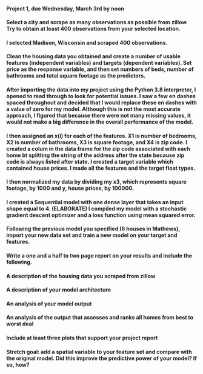 #### Project 1, due Wednesday, March 3rd by noon
#### Select a city and scrape as many observations as possible from zillow. Try to obtain at least 400 observations from your selected location.
#### I selected Madison, Wisconsin and scraped 400 observations. 
#### Clean the housing data you obtained and create a number of usable features (independent variables) and targets (dependent variables). Set price as the response variable, and then set numbers of beds, number of bathrooms and total square footage as the predictors.
#### After importing the data into my project using the Python 3.8 interpreter, I opened to read through to look for potential issues. I saw a few en dashes spaced throughout and decided that I would replace these en dashes with a value of zero for my model. Although this is not the most accurate approach, I figured that because there were not many missing values, it would not make a big difference in the overall performance of the model. 
#### I then assigned an x(i) for each of the features. X1 is number of bedrooms, X2 is number of bathrooms, X3 is square footage, and X4 is zip code. I created a colum in the data frame for the zip code associated with each home bt splitting the string of the address after the state because zip code is always listed after state. I created a target variable which contained house prices. I made all the features and the target float types.
#### I then normalized my data by dividing my x3, which represents square footage, by 1000 and y, house prices, by 100000.
#### I created a Sequential model with one dense layer that takes an input shape equal to 4. (ELABORATE) I compiled my model with a stochastic gradient descent optimizer and a loss function using mean squared error. 
#### Following the previous model you specified (6 houses in Mathews), import your new data set and train a new model on your target and features.
#### Write a one and a half to two page report on your results and include the following.
#### A description of the housing data you scraped from zillow
#### A description of your model architecture
#### An analysis of your model output
#### An analysis of the output that assesses and ranks all homes from best to worst deal
#### Include at least three plots that support your project report
#### Stretch goal: add a spatial variable to your feature set and compare with the original model. Did this improve the predictive power of your model? If so, how?
